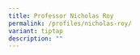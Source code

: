 ```yaml
---
title: Professor Nicholas Roy
permalink: /profiles/nicholas-roy/
variant: tiptap
description: ""
---
```

